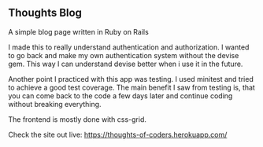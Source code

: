 ## Thoughts Blog

A simple blog page written in Ruby on Rails

I made this to really understand authentication and authorization.
I wanted to go back and make my own authentication system without the devise gem. This way I can understand devise better when i use it in the future.

Another point I practiced with this app was testing. I used minitest and tried to achieve a good test coverage.
The main benefit I saw from testing is, that you can come back to the code a few days later and continue coding without breaking everything.

The frontend is mostly done with css-grid.

Check the site out live: https://thoughts-of-coders.herokuapp.com/
